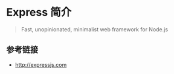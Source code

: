 # Express 简介

> Fast, unopinionated, minimalist web framework for Node.js

## 参考链接
* http://expressjs.com
